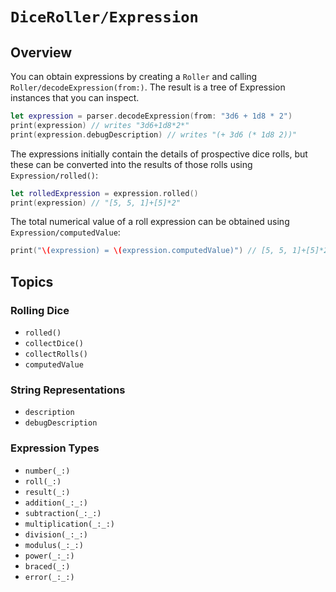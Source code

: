 # ``DiceRoller/Expression``

## Overview

You can obtain expressions by creating a ``Roller`` and calling 
``Roller/decodeExpression(from:)``. The result is a tree of
Expression instances that you can inspect.

```swift
let expression = parser.decodeExpression(from: "3d6 + 1d8 * 2")
print(expression) // writes "3d6+1d8*2*"
print(expression.debugDescription) // writes "(+ 3d6 (* 1d8 2))"
```

The expressions initially contain the details of prospective dice rolls, but
these can be converted into the results of those rolls using
``Expression/rolled()``:

```swift
let rolledExpression = expression.rolled()
print(expression) // "[5, 5, 1]+[5]*2"
```

The total numerical value of a roll expression can be obtained using
``Expression/computedValue``:

```swift
print("\(expression) = \(expression.computedValue)") // [5, 5, 1]+[5]*2 = 21
```

## Topics

### Rolling Dice

- ``rolled()``
- ``collectDice()``
- ``collectRolls()``
- ``computedValue``

### String Representations

- ``description``
- ``debugDescription``

### Expression Types

- ``number(_:)``
- ``roll(_:)``
- ``result(_:)``
- ``addition(_:_:)``
- ``subtraction(_:_:)``
- ``multiplication(_:_:)``
- ``division(_:_:)``
- ``modulus(_:_:)``
- ``power(_:_:)``
- ``braced(_:)``
- ``error(_:_:)``
